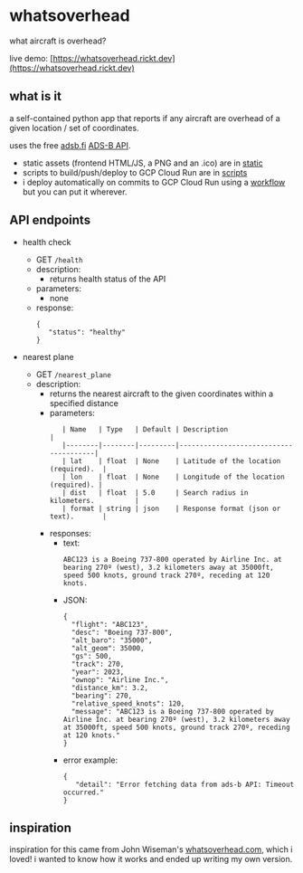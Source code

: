 # whatsoverhead
what aircraft is overhead?

live demo: [https://whatsoverhead.rickt.dev](https://whatsoverhead.rickt.dev)

## what is it

a self-contained python app that reports if any aircraft are overhead of a given location / set of coordinates. 

uses the free [adsb.fi](https://adsb.fi) [ADS-B API](https://github.com/adsbfi/opendata/blob/main/README.md). 

* static assets (frontend HTML/JS, a PNG and an .ico) are in [static](https://github.com/rickt/whatsoverhead/tree/main/static)
* scripts to build/push/deploy to GCP Cloud Run are in [scripts](https://github.com/rickt/whatsoverhead/tree/main/static)
* i deploy automatically on commits to GCP Cloud Run using a [workflow ](https://github.com/rickt/whatsoverhead/tree/main/.github/workflors)but you can put it wherever. 

## API endpoints
* health check
  * GET `/health`
  * description:
    * returns health status of the API
  * parameters:
    * none
  * response:
    ```
    {
       "status": "healthy"
    }
    ```

* nearest plane
  * GET `/nearest_plane`
  * description:
    * returns the nearest aircraft to the given coordinates within a specified distance
     * parameters:
       ```
          | Name   | Type   | Default | Description                           |
          |--------|--------|---------|---------------------------------------|
          | lat    | float  | None    | Latitude of the location (required).  |
          | lon    | float  | None    | Longitude of the location (required). |
          | dist   | float  | 5.0     | Search radius in kilometers.          |
          | format | string | json    | Response format (json or text).       |
       ```
      * responses:
        * text:
          ```
          ABC123 is a Boeing 737-800 operated by Airline Inc. at bearing 270º (west), 3.2 kilometers away at 35000ft, speed 500 knots, ground track 270º, receding at 120 knots.
          ```
        * JSON:
          ```
          {
            "flight": "ABC123",
            "desc": "Boeing 737-800",
            "alt_baro": "35000",
            "alt_geom": 35000,
            "gs": 500,
            "track": 270,
            "year": 2023,
            "ownop": "Airline Inc.",
            "distance_km": 3.2,
            "bearing": 270,
            "relative_speed_knots": 120,
            "message": "ABC123 is a Boeing 737-800 operated by Airline Inc. at bearing 270º (west), 3.2 kilometers away at 35000ft, speed 500 knots, ground track 270º, receding at 120 knots."
          }
          ```
        * error example:
          ```
          {
             "detail": "Error fetching data from ads-b API: Timeout occurred."
          }
          ```

## inspiration
inspiration for this came from John Wiseman's [whatsoverhead.com](https://whatsoverhead.com), which i loved! i wanted to know how it works and ended up writing my own version. 

